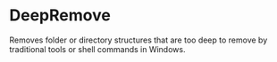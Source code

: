 # DeepRemove

Removes folder or directory structures that are too deep 
to remove by traditional tools or shell commands in Windows.
